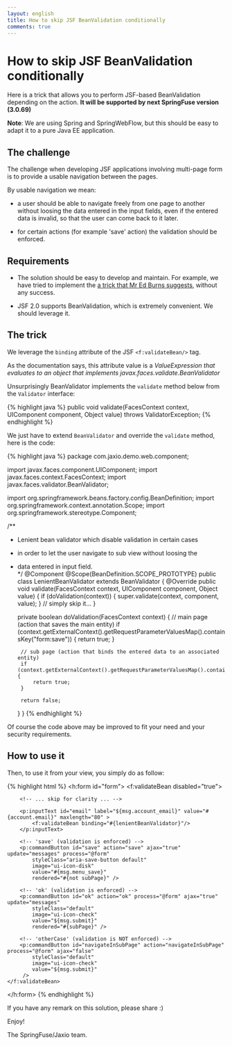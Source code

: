 ```yaml
---
layout: english
title: How to skip JSF BeanValidation conditionally
comments: true
---
```



# How to skip JSF BeanValidation conditionally 

Here is a trick that allows you to perform JSF-based BeanValidation depending on the action. __It will be supported by next SpringFuse version (3.0.69)__

__Note__: We are using Spring and SpringWebFlow, but this should be easy to adapt it to a pure Java EE application.


## The challenge

The challenge when developing JSF applications involving multi-page form is to provide a usable navigation between the pages.

By usable navigation we mean:

* a user should be able to navigate freely from one page to another without loosing the data entered in the input fields, even if the entered data is invalid, so that the user can come back to it later.

* for certain actions (for example 'save' action) the validation should be enforced.

## Requirements

* The solution should be easy to develop and maintain. For example, we have tried to implement the <a href="http://www.coderanch.com/t/481100/JSF/java/Saving-form-without-validation"> a trick that Mr Ed Burns suggests</a>, without any success.

* JSF 2.0 supports BeanValidation, which is extremely convenient. We should leverage it.

## The trick

We leverage the `binding` attribute of the JSF `<f:validateBean/>` tag.

As the documentation says, this attribute value is a <cite>ValueExpression that evaluates to an object that implements javax.faces.validate.BeanValidator</cite>

Unsurprisingly BeanValidator implements the `validate` method below from the `Validator` interface: 

{% highlight java %}
    public void validate(FacesContext context,
                         UIComponent component,
                         Object value) throws ValidatorException;
{% endhighlight %}

We just have to extend `BeanValidator` and override the `validate` method, here is the code:

{% highlight java %}
package com.jaxio.demo.web.component;

import javax.faces.component.UIComponent;
import javax.faces.context.FacesContext;
import javax.faces.validator.BeanValidator;

import org.springframework.beans.factory.config.BeanDefinition;
import org.springframework.context.annotation.Scope;
import org.springframework.stereotype.Component;

/**
 * Lenient bean validator which disable validation in certain cases 
 * in order to let the user navigate to sub view without loosing the 
 * data entered in input field.  
 */
@Component
@Scope(BeanDefinition.SCOPE_PROTOTYPE)
public class LenientBeanValidator extends BeanValidator {
    @Override
    public void validate(FacesContext context, UIComponent component, Object value) {
        if (doValidation(context)) {
            super.validate(context, component, value);
        }
        // simply skip it...
    }

    private boolean doValidation(FacesContext context) {
        // main page (action that saves the main entity) 
        if (context.getExternalContext().getRequestParameterValuesMap().containsKey("form:save")) {
            return true;
        }

        // sub page (action that binds the entered data to an associated entity)
        if (context.getExternalContext().getRequestParameterValuesMap().containsKey("form:ok")) {
            return true;
        }

        return false;
    }
}
{% endhighlight %}
 
Of course the code above may be improved to fit your need and your security requirements.

## How to use it

Then, to use it from your view, you simply do as follow:

{% highlight html %}
  <h:form id="form">
  	<f:validateBean disabled="true"> 
  	
    	<!-- ... skip for clarity ... -->
    	
		<p:inputText id="email" label="${msg.account_email}" value="#{account.email}" maxlength="80" >
    		<f:validateBean binding="#{lenientBeanValidator}"/>
    	</p:inputText>
    
        <!-- 'save' (validation is enforced) -->
		<p:commandButton id="save" action="save" ajax="true" update="messages" process="@form"
			styleClass="aria-save-button default"
			image="ui-icon-disk"
			value="#{msg.menu_save}"
			rendered="#{not subPage}" />

        <!-- 'ok' (validation is enforced) -->
   		<p:commandButton id="ok" action="ok" process="@form" ajax="true" update="messages" 
   			styleClass="default"
   			image="ui-icon-check"
   			value="${msg.submit}"
   			rendered="#{subPage}" />    

        <!-- 'otherCase' (validation is NOT enforced) -->
   		<p:commandButton id="navigateInSubPage" action="navigateInSubPage" process="@form" ajax="false" 
   			styleClass="default"
   			image="ui-icon-check"
   			value="${msg.submit}"
   		 />    
  	</f:validateBean>
  </h:form>
{% endhighlight %}

If you have any remark on this solution, please share :)

Enjoy!

The SpringFuse/Jaxio team.